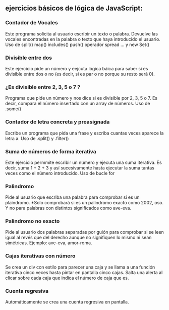 ## ejercicios básicos de lógica de JavaScript:

### Contador de Vocales

Este programa solicita al usuario escribir un texto o palabra.
Devuelve las vocales encontradas en la palabra o texto que haya introducido el usuario.
Uso de split() map() includes() push() operador spread ... y new Set()


### Divisible entre dos

Este ejercicio pide un número y eejcuta lógica báica para saber si es divisible entre dos o no (es decir, si es par o no porque su resto será 0).

### ¿Es divisible entre 2, 3, 5 o 7 ?

Programa que pide un número y nos dice si es divisible por 2, 3, 5 o 7. 
Es decir, compara el número insertado con un array de números. 
Uso de .some()

### Contador de letra concreta y preasignada

Escribe un programa que pida una frase y escriba cuantas veces aparece la letra a.
Uso de .split() y .filter()

### Suma de números de forma iterativa

Este ejercicio permmite escribir un número y ejecuta una suma iterativa.
Es decir, suma 1 + 2 + 3  y así sucesivamente hasta ejecutar la suma tantas veces como el número introducido.
Uso de bucle for


### Palindromo

Pide al usuario que escriba una palabra para comprobar si es un plaíndromo.
*Solo comprobará si es un palíndromo exacto como 2002, oso. Y no para palabras con distintos significados como ave-eva.


### Palindromo no exacto 

Pide al usuario dos palabras separadas por guión para comprobar si se leen igual al revés que del derecho aunque no signifiquen lo mismo ni sean simétricas.
Ejemplo: ave-eva, amor-roma.


###  Cajas iterativas con número

Se crea un div con estilo para parecer una caja y se llama a una función iterativa cinco veces hasta pintar en pantalla cinco cajas.
Salta una alerta al clicar sobre cada caja que indica el número de caja que es.



###  Cuenta regresiva

Automáticamente se crea una cuenta regresiva en pantalla.